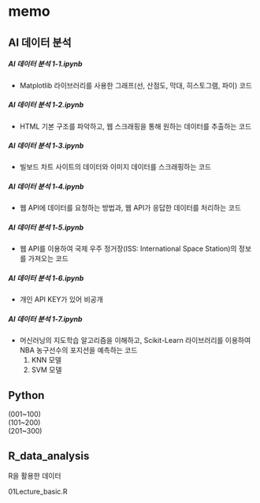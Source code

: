 # memo  

## AI 데이터 분석  
  
##### AI 데이터 분석 1-1.ipynb
- Matplotlib 라이브러리를 사용한 그래프(선, 산점도, 막대, 히스토그램, 파이) 코드
##### AI 데이터 분석 1-2.ipynb
- HTML 기본 구조를 파악하고, 웹 스크래핑을 통해 원하는 데이터를 추출하는 코드
##### AI 데이터 분석 1-3.ipynb
- 빌보드 차트 사이트의 데이터와 이미지 데이터를 스크래핑하는 코드
##### AI 데이터 분석 1-4.ipynb    
- 웹 API에 데이터를 요청하는 방법과, 웹 API가 응답한 데이터를 처리하는 코드
##### AI 데이터 분석 1-5.ipynb
- 웹 API를 이용하여 국제 우주 정거장(ISS: International Space Station)의 정보를 가져오는 코드
##### AI 데이터 분석 1-6.ipynb
- 개인 API KEY가 있어 비공개
##### AI 데이터 분석 1-7.ipynb
- 머신러닝의 지도학습 알고리즘을 이해하고, Scikit-Learn 라이브러리를 이용하여 NBA 농구선수의 포지션을 예측하는 코드
  1) KNN 모델  
  2) SVM 모델    

## Python
(001~100)  
(101~200)  
(201~300)   

    
## R_data_analysis
R을 활용한 데이터 
  
01Lecture_basic.R      
          
  
  
  
